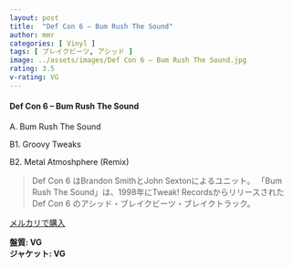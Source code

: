 ```yaml
---
layout: post
title:  "Def Con 6 – Bum Rush The Sound"
author: mmr
categories: [ Vinyl ]
tags: [ ブレイクビーツ, アシッド ]
image: ../assets/images/Def Con 6 – Bum Rush The Sound.jpg
rating: 3.5
v-rating: VG
---
```


#### Def Con 6 – Bum Rush The Sound

A. Bum Rush The Sound

B1. Groovy Tweaks

B2. Metal Atmoshphere (Remix)

> Def Con 6 はBrandon SmithとJohn Sextonによるユニット。
「Bum Rush The Sound」は、1998年にTweak! RecordsからリリースされたDef Con 6 のアシッド・ブレイクビーツ・ブレイクトラック。

[メルカリで購入](https://jp.mercari.com/item/m41245922481)

<div class="mt-4 mb-4 d-flex align-items-center">
<strong class="mr-1">盤質: VG</strong>
</div>
<div class="mt-4 mb-4 d-flex align-items-center">
<strong class="mr-1">ジャケット: VG</strong>
</div>
